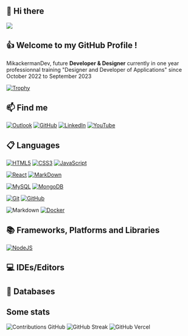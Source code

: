 ## 👋 Hi there
[![](https://github.com/MikackermanDev/MikackermanDev/blob/main/MikackermanGif.gif)](https://www.MikackermanDev.fr/)

## 👍 Welcome to my GitHub Profile !

MikackermanDev, future **Developer & Designer** currently in one year professionnal training "Designer and Developer of Applications" since October 2022 to September 2023

[![Trophy](https://github-profile-trophy.vercel.app/?username=mikackermandev&theme=onedark&rank=SECRET,SSS,SS,S,AAA,AA,A&no-bg=true&no-frame=true&margin-w=16)](https://github.com/ryo-ma/github-profile-trophy)

## 📫 Find me
[![Outlook](https://img.shields.io/badge/Outlook-0078D4?&logo=microsoft-outlook&logoColor=white)](mailto:mikackerman093@outlook.fr)
[![GitHub](https://img.shields.io/badge/github-%23121011.svg?logo=github&logoColor=white)](https://github.com/MikackermanDev)
[![LinkedIn](https://img.shields.io/badge/linkedin-%230077B5.svg?&logo=linkedin)](https://www.linkedin.com/in/?/)
[![YouTube](https://img.shields.io/badge/YouTube-%23FF0000.svg?logo=YouTube&logoColor=white)](https://www.youtube.com/@MikackermanDev)


## 📋 Languages

[![HTML5](https://img.shields.io/badge/HTML_5-%23E34F26.svg?&logo=html5&logoColor=white)](https://www.w3.org/html/)
[![CSS3](https://img.shields.io/badge/CSS_3-%231572B6.svg?&logo=css3&logoColor=white)](https://developer.mozilla.org/fr/docs/Web/CSS)
[![JavaScript](https://img.shields.io/badge/JavaScript-%23323330.svg?&logo=javascript&logoColor=%23F7DF1E)](https://developer.mozilla.org/en-US/docs/Web/JavaScript)

[![React](https://img.shields.io/badge/-React-000?&logo=React)](https://fr.reactjs.org/)
[![MarkDown](https://img.shields.io/badge/Markdown-000?&logo=markdown&logoColor=white)](https://fr.wikipedia.org/wiki/Markdown)

[![MySQL](https://img.shields.io/badge/-MySQL-000?&logo=MySQL&logoColor=4479A1)](https://www.mysql.com/)
[![MongoDB](https://img.shields.io/badge/MongoDB-%234ea94b.svg?style=for-the-badge&logo=mongodb&logoColor=white)](https://www.mongodb.com)

[![Git](https://img.shields.io/badge/-Git-000?&logo=Git&logoColor=F05032)](https://git-scm.com/)
[![GitHub](https://img.shields.io/badge/-GitHub-000?&logo=GitHub&logoColor=FFF)](https://www.github.com/)

![Markdown](https://img.shields.io/badge/markdown-%23000000.svg?style=for-the-badge&logo=markdown&logoColor=white)
[![Docker](https://img.shields.io/badge/-Docker-000?&logo=Docker)](https://www.docker.com/)


## 📚 Frameworks, Platforms and Libraries
[![NodeJS](https://img.shields.io/badge/node.js-6DA55F?&logo=node.js&logoColor=white)](https://nodejs.org/en/)

## 💻 IDEs/Editors

## 💾 Databases


## Some stats

![Contributions GitHub](https://github-readme-stats.vercel.app/api?username=mikackermandev&hide_border=true&theme=tokyonight&show_icons=true&count_private=true)
![GitHub Streak](https://github-readme-streak-stats.herokuapp.com?user=mikackermandev&hide_border=true&theme=tokyonight)
![GitHub Vercel](https://github-readme-stats.vercel.app/api/top-langs/?username=mikackermandev&hide_border=true&layout=compact&langs_count=6,&theme=tokyonight)

<!--
https://github.com/anuraghazra/github-readme-stats#github-stats-card
https://github.com/DenverCoder1/github-readme-streak-stats
https://github.com/Ileriayo/markdown-badges

https://github.com/adamalston/adamalston/blob/master/README.md
-->
